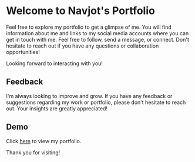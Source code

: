 # Welcome to Navjot's Portfolio

Feel free to explore my portfolio to get a glimpse of me. You will find information about me 
and links to my social media accounts where you can get in touch with me. Feel free to follow, send 
a message, or connect. Don't hesitate to reach out if you have any questions or collaboration 
opportunities!

Looking forward to interacting with you!

## Feedback

I'm always looking to improve and grow. If you have any feedback or suggestions regarding my work or 
portfolio, please don't hesitate to reach out. Your insights are greatly appreciated!

## Demo
Click [here]() to view my portfolio.

Thank you for visiting!